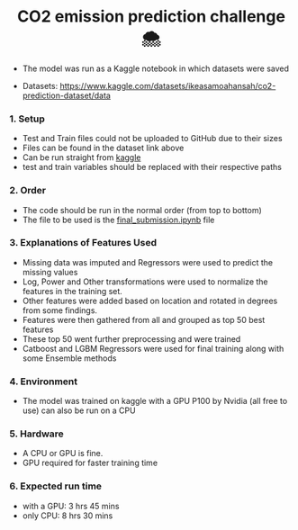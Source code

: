 <h1 align="center">CO2 emission prediction challenge 🌨️ </h1>

- The model was run as a Kaggle notebook in which datasets were saved

- Datasets: https://www.kaggle.com/datasets/ikeasamoahansah/co2-prediction-dataset/data

### 1. Setup

- Test and Train files could not be uploaded to GitHub due to their sizes
- Files can be found in the dataset link above
- Can be run straight from [kaggle](https://www.kaggle.com/code/ikeasamoahansah/test-features-emission-py)
- test and train variables should be replaced with their respective paths

### 2. Order

- The code should be run in the normal order (from top to bottom)
- The file to be used is the [final_submission.ipynb](final_submission.ipynb) file

### 3. Explanations of Features Used

- Missing data was imputed and Regressors were used to predict the missing values
- Log, Power and Other transformations were used to normalize the features in the training set.
- Other features were added based on location and rotated in degrees from some findings.
- Features were then gathered from all and grouped as top 50 best features
- These top 50 went further preprocessing and were trained
- Catboost and LGBM Regressors were used for final training along with some Ensemble methods

### 4. Environment

- The model was trained on kaggle with a GPU P100 by Nvidia (all free to use) can also be run on a CPU

### 5. Hardware

- A CPU or GPU is fine.
- GPU required for faster training time

### 6. Expected run time

- with a GPU: 3 hrs 45 mins
- only CPU: 8 hrs 30 mins
